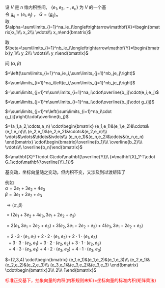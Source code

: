 设 $V$ 是 $n$ 维内积空间， $\{e_1,e_2,\cdots,e_n\}$ 为 $V$ 的一个基  
令 $g_{ij}=(e_i,e_j)$ ， $G=(g_{ij})_n$  
取 $\alpha=\sum\limits_{i=1}^na_ie_i\longleftrightarrow\mathbf{X}=\begin{bmatrix}x_1\\\ x_2\\\ \vdots\\\ x_n\end{bmatrix}$  
  
取 $\beta=\sum\limits_{i=1}^nb_ie_i\longleftrightarrow\mathbf{Y}=\begin{bmatrix}y_1\\\ y_2\\\ \vdots\\\ y_n\end{bmatrix}$  
  
问 $(\alpha,\beta)$  
  
 $=\left(\sum\limits_{i=1}^na_ie_i,\sum\limits_{j=1}^nb_je_j\right)$  
  
 $=\sum\limits_{i=1}^na_i\left(e_i,\sum\limits_{j=1}^nb_je_j\right)$  
  
 $=\sum\limits_{j=1}^n\sum\limits_{i=1}^na_i\cdot\overline{b_j}\cdot(e_i,e_j)$  
  
 $=\sum\limits_{j=1}^n\sum\limits_{i=1}^na_i\cdot\overline{b_j}\cdot g_{ij}$  
  
 $=\sum\limits_{j=1}^n\left(\sum\limits_{i=1}^na_i\cdot g_{ij}\right)\cdot\overline{b_j}$  
  
 $=(a_1,a_2,\cdots,a_n)  
\cdot\begin{bmatrix}  
(e_1,e_1)&(e_1,e_2)&\cdots&(e_1,e_n)\\\ (e_2,e_1)&(e_2,e_2)&\cdots&(e_2,e_n)\\\ \vdots&\vdots&\ddots&\vdots\\\ (e_n,e_1)&(e_n,e_2)&\cdots&(e_n,e_n)  
\end{bmatrix}  
\cdot\begin{bmatrix}\overline{b_1}\\\ \overline{b_2}\\\ \vdots\\\ \overline{b_n}\end{bmatrix}$  
  
 $=\mathbf{X}^T\cdot G\cdot\mathbf{\overline{Y}}\ (=\mathbf{X}_1^T\cdot G_1\cdot\mathbf{\overline{Y}_1})$  
  
基变动，坐标向量随之变动，但内积不变，又涉及到过渡矩阵了  
  
例如  
 $\alpha=2e_1+3e_2+4e_3$  
 $\beta=3e_1+2e_2+e_3$  
  
 $\Rightarrow(\alpha,\beta)$  
  
 $=(2e_1+3e_2+4e_3,3e_1+2e_2+e_3)$  
  
 $=2(e_1,3e_1+2e_2+e_3)+3(e_2,3e_1+2e_2+e_3)+4(e_3,3e_1+2e_2+e_3)$  
  
 $=2\cdot3\cdot(e_1,e_1)+2\cdot2\cdot(e_1,e_2)+2\cdot1\cdot(e_1,e_3)$  
 $\enspace+3\cdot3\cdot(e_2,e_1)+3\cdot2\cdot(e_2,e_2)+3\cdot1\cdot(e_2,e_3)$  
 $\enspace+4\cdot3\cdot(e_3,e_1)+4\cdot2\cdot(e_3,e_2)+4\cdot1\cdot(e_3,e_3)$  
  
 $=(2,3,4)  
\cdot\begin{bmatrix}  
(e_1,e_1)&(e_1,e_2)&(e_1,e_3)\\\ (e_2,e_1)&(e_2,e_2)&(e_2,e_3)\\\ (e_3,e_1)&(e_3,e_2)&(e_3,e_3)  
\end{bmatrix}  
\cdot\begin{bmatrix}3\\\ 2\\\ 1\end{bmatrix}$  
  
<font color=red>标准正交基下，抽象向量的内积(内积规则未知)=坐标向量的标准内积(矩阵乘法)</font>  
